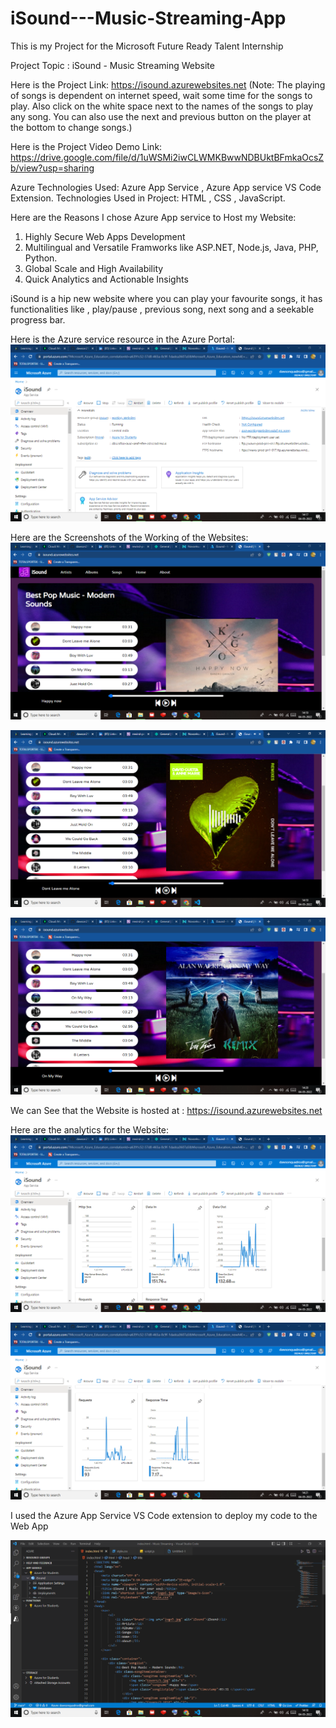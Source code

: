 # iSound---Music-Streaming-App
This is my Project for the Microsoft Future Ready Talent Internship

Project Topic : iSound - Music Streaming Website

Here is the Project Link: https://isound.azurewebsites.net
(Note: The playing of songs is dependent on internet speed, wait some time for the songs to play. Also click on the white space next to the names of the songs to play any song. You can also use the next and previous button on the player at the bottom to change songs.)

Here is the Project Video Demo Link: https://drive.google.com/file/d/1uWSMi2iwCLWMKBwwNDBUktBFmkaOcsZb/view?usp=sharing

Azure Technologies Used: Azure App Service , Azure App service VS Code Extension.
Technologies Used in Project: HTML , CSS , JavaScript.

Here are the Reasons I chose Azure App service to Host my Website:
1) Highly Secure Web Apps Development
2) Multilingual and Versatile Framworks like ASP.NET, Node.js, Java, PHP, Python.
3) Global Scale and High Availability
4) Quick Analytics and Actionable Insights

iSound is a hip new website where you can play your favourite songs, it has functionalities like , play/pause , previous song, next song and a seekable progress bar.

Here is the Azure service resource in the Azure Portal:
![](Portal.PNG)

Here are the Screenshots of the Working of the Websites:
![](Site1.PNG)

![](Site2.PNG)

![](Site3.PNG)

We can See that the Website is hosted at : https://isound.azurewebsites.net

Here are the analytics for the Website:
![](Data1.PNG)

![](Data2.PNG)

I used the Azure App Service VS Code extension to deploy my code to the Web App

![](Vscode.PNG)
